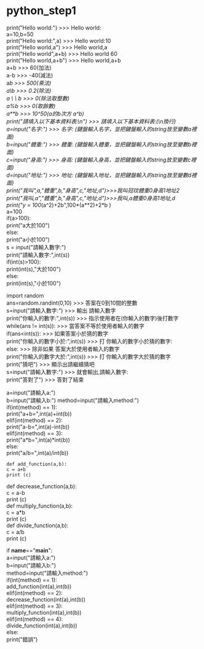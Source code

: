# python_step1
print("Hello world:") >>> Hello world:  
a=10,b=50  
print("Hello world:",a) >>> Hello world:10  
print("Hello world,a") >>> Hello world,a  
print("Hello world",a+b) >>> Hello world 60  
print("Hello world,a+b") >>> Hello world,a+b  
a+b >>> 60(加法)  
a-b >>> -40(減法)  
a*b >>> 500(乘法)  
a\b >>> 0.2(除法)  
a \ \ b >>> 0(除法取整數)  
a%b >>> 0(取餘數)  
a**b >>> 10^50(a的b次方 a^b)  
print("請填入以下基本資料表:\n") >>> 請填入以下基本資料表:(\n換行)  
a=input("名字:") >>> 名字: (鍵盤輸入名字，並把鍵盤輸入的string放至變數a裡面)  
b=input("體重:") >>> 體重: (鍵盤輸入體重，並把鍵盤輸入的string放至變數b裡面)  
c=input("身高:") >>> 身高: (鍵盤輸入身高，並把鍵盤輸入的string放至變數c裡面)  
d=input("地址:") >>> 地址: (鍵盤輸入地址，並把鍵盤輸入的string放至變數d裡面)  
print("我叫",a,"體重",b,"身高",c,"地址,d")>>>我叫冠玟體重0身高1地址2  
print("我叫,a","體重",b,"身高",c,"地址,d")>>>我叫,a體重0身高1地址,d  
print("y = 100*(a^2)+2b",100*(a**2)+2*b )  
a=100</br>
if(a>100):</br>
print("a大於100")</br> 
else:</br>
print("a小於100")</br>
s = input("請輸入數字:")</br>
print("請輸入數字:",int(s))</br>
if(int(s)>100):</br>
print(int(s),"大於100")</br>
else:</br>
print(int(s),"小於100")  

import random  
ans=random.randint(0,10) >>> 答案在0到10間的整數  
s=input("請輸入數字:") >>> 輸出 請輸入數字  
print("你輸入的數字:",int(s)) >>> 指示使用者在(你輸入的數字)後打數字  
while(ans != int(s)): >>> 當答案不等於使用者輸入的數字  
    if(ans<int(s)): >>> 如果答案小於猜的數字  
       print("你輸入的數字小於:",int(s)) >>> 打 你輸入的數字小於猜的數字:  
    else: >>> 除非如果 答案大於使用者輸入的數字  
       print("你輸入的數字大於:",int(s)) >>> 打 你輸入的數字大於猜的數字  
    print("猜吧") >>> 顯示出請繼續猜吧  
    s=input("請輸入數字:") >>> 就會輸出,請輸入數字:  
print("答對了") >>> 答對了結束  

a=input("請輸入a:")  
b=input("請輸入b:") 
method=input("請輸入method:")  
if(int(method) == 1):  
    print("a+b=",int(a)+int(b))  
elif(int(method)  == 2):  
    print("a-b=",int(a)-int(b))  
elif(int(method) == 3):  
    print("a*b=",int(a)*int(b))  
else:  
    print("a/b=",int(a)/int(b))  
    
    def add_function(a,b):  
    c = a+b  
    print (c)  
def decrease_function(a,b):  
    c = a-b  
    print (c)  
def multiply_function(a,b):  
    c = a*b  
    print (c)  
def divide_function(a,b):  
    c = a/b  
    print (c)  
    
if __name__=="__main__":  
    a=input("請輸入a:")  
    b=input("請輸入b:")  
    method=input("請輸入method:")  
    if(int(method) == 1):  
        add_function(int(a),int(b))  
    elif(int(method)  == 2):  
        decrease_function(int(a),int(b))  
    elif(int(method) == 3):  
        multiply_function(int(a),int(b))  
    elif(int(method) == 4):  
        divide_function(int(a),int(b))  
    else:  
        print("錯誤")  
